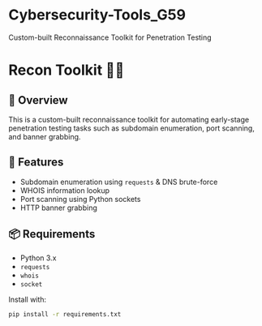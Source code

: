 # Cybersecurity-Tools_G59
Custom-built Reconnaissance Toolkit for Penetration Testing

# Recon Toolkit 🕵️‍♂️

## 🧠 Overview
This is a custom-built reconnaissance toolkit for automating early-stage penetration testing tasks such as subdomain enumeration, port scanning, and banner grabbing.

## 🚀 Features
- Subdomain enumeration using `requests` & DNS brute-force
- WHOIS information lookup
- Port scanning using Python sockets
- HTTP banner grabbing

## 📦 Requirements
- Python 3.x
- `requests`
- `whois`
- `socket`

Install with:
```bash
pip install -r requirements.txt
